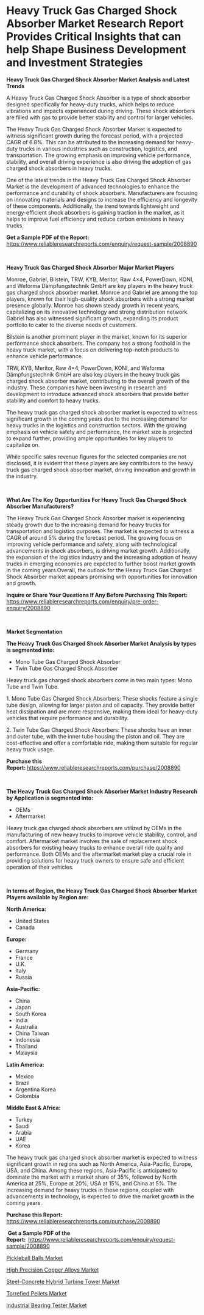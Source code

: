 <p><h1>Heavy Truck Gas Charged Shock Absorber Market Research Report Provides Critical Insights that can help Shape Business Development and Investment Strategies</h1></p><p><strong>Heavy Truck Gas Charged Shock Absorber Market Analysis and Latest Trends</strong></p>
<p><p>A Heavy Truck Gas Charged Shock Absorber is a type of shock absorber designed specifically for heavy-duty trucks, which helps to reduce vibrations and impacts experienced during driving. These shock absorbers are filled with gas to provide better stability and control for larger vehicles.</p><p>The Heavy Truck Gas Charged Shock Absorber Market is expected to witness significant growth during the forecast period, with a projected CAGR of 6.8%. This can be attributed to the increasing demand for heavy-duty trucks in various industries such as construction, logistics, and transportation. The growing emphasis on improving vehicle performance, stability, and overall driving experience is also driving the adoption of gas charged shock absorbers in heavy trucks.</p><p>One of the latest trends in the Heavy Truck Gas Charged Shock Absorber Market is the development of advanced technologies to enhance the performance and durability of shock absorbers. Manufacturers are focusing on innovating materials and designs to increase the efficiency and longevity of these components. Additionally, the trend towards lightweight and energy-efficient shock absorbers is gaining traction in the market, as it helps to improve fuel efficiency and reduce carbon emissions in heavy trucks.</p></p>
<p><strong>Get a Sample PDF of the Report:&nbsp;</strong> <a href="https://www.reliableresearchreports.com/enquiry/request-sample/2008890">https://www.reliableresearchreports.com/enquiry/request-sample/2008890</a></p>
<p>&nbsp;</p>
<p><strong>Heavy Truck Gas Charged Shock Absorber Major Market Players</strong></p>
<p><p>Monroe, Gabriel, Bilstein, TRW, KYB, Meritor, Raw 4×4, PowerDown, KONI, and Weforma Dämpfungstechnik GmbH are key players in the heavy truck gas charged shock absorber market. Monroe and Gabriel are among the top players, known for their high-quality shock absorbers with a strong market presence globally. Monroe has shown steady growth in recent years, capitalizing on its innovative technology and strong distribution network. Gabriel has also witnessed significant growth, expanding its product portfolio to cater to the diverse needs of customers.</p><p>Bilstein is another prominent player in the market, known for its superior performance shock absorbers. The company has a strong foothold in the heavy truck market, with a focus on delivering top-notch products to enhance vehicle performance.</p><p>TRW, KYB, Meritor, Raw 4×4, PowerDown, KONI, and Weforma Dämpfungstechnik GmbH are also key players in the heavy truck gas charged shock absorber market, contributing to the overall growth of the industry. These companies have been investing in research and development to introduce advanced shock absorbers that provide better stability and comfort to heavy trucks.</p><p>The heavy truck gas charged shock absorber market is expected to witness significant growth in the coming years due to the increasing demand for heavy trucks in the logistics and construction sectors. With the growing emphasis on vehicle safety and performance, the market size is projected to expand further, providing ample opportunities for key players to capitalize on.</p><p>While specific sales revenue figures for the selected companies are not disclosed, it is evident that these players are key contributors to the heavy truck gas charged shock absorber market, driving innovation and growth in the industry.</p></p>
<p>&nbsp;</p>
<p><strong>What Are The Key Opportunities For Heavy Truck Gas Charged Shock Absorber Manufacturers?</strong></p>
<p><p>The Heavy Truck Gas Charged Shock Absorber market is experiencing steady growth due to the increasing demand for heavy trucks for transportation and logistics purposes. The market is expected to witness a CAGR of around 5% during the forecast period. The growing focus on improving vehicle performance and safety, along with technological advancements in shock absorbers, is driving market growth. Additionally, the expansion of the logistics industry and the increasing adoption of heavy trucks in emerging economies are expected to further boost market growth in the coming years.Overall, the outlook for the Heavy Truck Gas Charged Shock Absorber market appears promising with opportunities for innovation and growth.</p></p>
<p><strong>Inquire or Share Your Questions If Any Before Purchasing This Report:</strong> <a href="https://www.reliableresearchreports.com/enquiry/pre-order-enquiry/2008890">https://www.reliableresearchreports.com/enquiry/pre-order-enquiry/2008890</a></p>
<p>&nbsp;</p>
<p><strong>Market Segmentation</strong></p>
<p><strong>The Heavy Truck Gas Charged Shock Absorber Market Analysis by types is segmented into:</strong></p>
<p><ul><li>Mono Tube Gas Charged Shock Absorber</li><li>Twin Tube Gas Charged Shock Absorber</li></ul></p>
<p><p>Heavy truck gas charged shock absorbers come in two main types: Mono Tube and Twin Tube. </p><p>1. Mono Tube Gas Charged Shock Absorbers: These shocks feature a single tube design, allowing for larger piston and oil capacity. They provide better heat dissipation and are more responsive, making them ideal for heavy-duty vehicles that require performance and durability.</p><p>2. Twin Tube Gas Charged Shock Absorbers: These shocks have an inner and outer tube, with the inner tube housing the piston and oil. They are cost-effective and offer a comfortable ride, making them suitable for regular heavy truck usage.</p></p>
<p><strong>Purchase this Report:&nbsp;</strong><a href="https://www.reliableresearchreports.com/purchase/2008890">https://www.reliableresearchreports.com/purchase/2008890</a></p>
<p>&nbsp;</p>
<p><strong>The Heavy Truck Gas Charged Shock Absorber Market Industry Research by Application is segmented into:</strong></p>
<p><ul><li>OEMs</li><li>Aftermarket</li></ul></p>
<p><p>Heavy truck gas charged shock absorbers are utilized by OEMs in the manufacturing of new heavy trucks to improve vehicle stability, control, and comfort. Aftermarket market involves the sale of replacement shock absorbers for existing heavy trucks to enhance overall ride quality and performance. Both OEMs and the aftermarket market play a crucial role in providing solutions for heavy truck owners to ensure safe and efficient operation of their vehicles.</p></p>
<p>&nbsp;</p>
<p><strong>In terms of Region, the Heavy Truck Gas Charged Shock Absorber Market Players available by Region are:</strong></p>
<p>
    <p> <strong> North America: </strong>
        <ul>
            <li>United States</li>
            <li>Canada</li>
        </ul>
        </p> 
    <p> <strong> Europe: </strong>
        <ul>
            <li>Germany</li>
            <li>France</li>
            <li>U.K.</li>
            <li>Italy</li>
            <li>Russia</li>
        </ul>
        </p> 
    <p> <strong> Asia-Pacific: </strong>
        <ul>
            <li>China</li>
            <li>Japan</li>
            <li>South Korea</li>
            <li>India</li>
            <li>Australia</li>
            <li>China Taiwan</li>
            <li>Indonesia</li>
            <li>Thailand</li>
            <li>Malaysia</li>
        </ul>
        </p> 
    <p> <strong> Latin America: </strong>
        <ul>
            <li>Mexico</li>
            <li>Brazil</li>
            <li>Argentina Korea</li>
            <li>Colombia</li>
        </ul>
        </p> 
    <p> <strong> Middle East & Africa: </strong>
        <ul>
            <li>Turkey</li>
            <li>Saudi</li>
            <li>Arabia</li>
            <li>UAE</li>
            <li>Korea</li>
        </ul>
    </p>
    </p>
<p><p>The heavy truck gas charged shock absorber market is expected to witness significant growth in regions such as North America, Asia-Pacific, Europe, USA, and China. Among these regions, Asia-Pacific is anticipated to dominate the market with a market share of 35%, followed by North America at 25%, Europe at 20%, USA at 15%, and China at 5%. The increasing demand for heavy trucks in these regions, coupled with advancements in technology, is expected to drive the market growth in the coming years.</p></p>
<p><strong>Purchase this Report: </strong><a href="https://www.reliableresearchreports.com/purchase/2008890">https://www.reliableresearchreports.com/purchase/2008890</a></p>
<p>&nbsp;<strong>Get a Sample PDF of the Report:&nbsp;&nbsp;</strong><a href="https://www.reliableresearchreports.com/enquiry/request-sample/2008890">https://www.reliableresearchreports.com/enquiry/request-sample/2008890</a></p>
<p><strong></strong></p>
<p><p><a href="https://view.publitas.com/reportprime-1/pickleball-balls-market-research-report-provides-critical-insights-that-can-help-shape-business-development-and-investment-strategies/">Pickleball Balls Market</a></p><p><a href="https://gentle-editor-9db.notion.site/High-Precision-Copper-Alloys-Market-Research-Report-The-Key-To-Successful-Business-Strategy-Forecas-4cf1e2ff953247459005b3d4c988036e">High Precision Copper Alloys Market</a></p><p><a href="https://github.com/nicholepatriciadoylenwnrjr0/Market-Research-Report-List-1/blob/main/steel-concrete-hybrid-turbine-tower-market.md">Steel-Concrete Hybrid Turbine Tower Market</a></p><p><a href="https://view.publitas.com/reportprime-1/insights-into-torrefied-pellets-market-size-analysing-market-share-trends-and-growth-from-2024-to-2031/">Torrefied Pellets Market</a></p><p><a href="https://frill-swim-3cd.notion.site/Industrial-Bearing-Tester-Market-Share-Market-New-Trends-Analysis-Report-By-Type-By-Application--69896866ba9841cba10ae930e988ecd7">Industrial Bearing Tester Market</a></p></p>